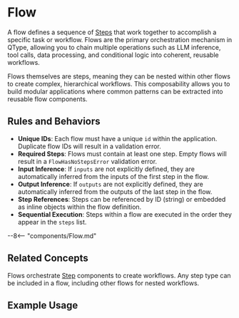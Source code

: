 # Flow

A flow defines a sequence of [Steps](Steps/index.md) that work together to accomplish a specific task or workflow. Flows are the primary orchestration mechanism in QType, allowing you to chain multiple operations such as LLM inference, tool calls, data processing, and conditional logic into coherent, reusable workflows.

Flows themselves are steps, meaning they can be nested within other flows to create complex, hierarchical workflows. This composability allows you to build modular applications where common patterns can be extracted into reusable flow components.

## Rules and Behaviors

- **Unique IDs**: Each flow must have a unique `id` within the application. Duplicate flow IDs will result in a validation error.
- **Required Steps**: Flows must contain at least one step. Empty flows will result in a `FlowHasNoStepsError` validation error.
- **Input Inference**: If `inputs` are not explicitly defined, they are automatically inferred from the inputs of the first step in the flow.
- **Output Inference**: If `outputs` are not explicitly defined, they are automatically inferred from the outputs of the last step in the flow.
- **Step References**: Steps can be referenced by ID (string) or embedded as inline objects within the flow definition.
- **Sequential Execution**: Steps within a flow are executed in the order they appear in the `steps` list.

--8<-- "components/Flow.md"

## Related Concepts

Flows orchestrate [Step](Steps/index.md) components to create workflows. Any step type can be included in a flow, including other flows for nested workflows.

## Example Usage

